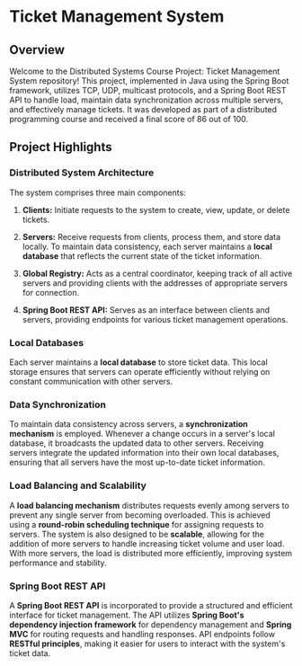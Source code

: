 # Ticket Management System

## Overview
Welcome to the Distributed Systems Course Project: Ticket Management System repository! This project, implemented in Java using the Spring Boot framework, utilizes TCP, UDP, multicast protocols, and a Spring Boot REST API to handle load, maintain data synchronization across multiple servers, and effectively manage tickets. It was developed as part of a distributed programming course and received a final score of 86 out of 100.

## Project Highlights
### Distributed System Architecture
The system comprises three main components:

1. **Clients:** Initiate requests to the system to create, view, update, or delete tickets.

2. **Servers:** Receive requests from clients, process them, and store data locally. To maintain data consistency, each server maintains a **local database** that reflects the current state of the ticket information.

3. **Global Registry:** Acts as a central coordinator, keeping track of all active servers and providing clients with the addresses of appropriate servers for connection.

4. **Spring Boot REST API:** Serves as an interface between clients and servers, providing endpoints for various ticket management operations.

### Local Databases
Each server maintains a **local database** to store ticket data. This local storage ensures that servers can operate efficiently without relying on constant communication with other servers.

### Data Synchronization
To maintain data consistency across servers, a **synchronization mechanism** is employed. Whenever a change occurs in a server's local database, it broadcasts the updated data to other servers. Receiving servers integrate the updated information into their own local databases, ensuring that all servers have the most up-to-date ticket information.

### Load Balancing and Scalability
A **load balancing mechanism** distributes requests evenly among servers to prevent any single server from becoming overloaded. This is achieved using a **round-robin scheduling technique** for assigning requests to servers. The system is also designed to be **scalable**, allowing for the addition of more servers to handle increasing ticket volume and user load. With more servers, the load is distributed more efficiently, improving system performance and stability.

### Spring Boot REST API
A **Spring Boot REST API** is incorporated to provide a structured and efficient interface for ticket management. The API utilizes **Spring Boot's dependency injection framework** for dependency management and **Spring MVC** for routing requests and handling responses. API endpoints follow **RESTful principles**, making it easier for users to interact with the system's ticket data.


